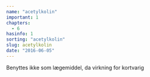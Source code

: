 ```yaml
---
name: "acetylkolin"
important: 1
chapters:  
  - 6
hasinfo: 1
sorting: "acetylkolin"
slug: acetylkolin
date: "2016-06-05"
---
```


Benyttes ikke som lægemiddel, da virkning for kortvarig
